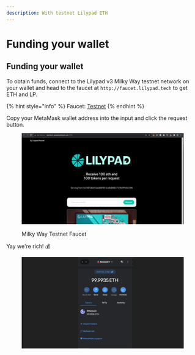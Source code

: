 ```yaml
---
description: With testnet Lilypad ETH
---
```


# Funding your wallet

## Funding your wallet

To obtain funds, connect to the Lilypad v3 Milky Way testnet network on your wallet and head to the faucet at `http://faucet.lilypad.tech` to get ETH and LP.

{% hint style="info" %}
Faucet: [Testnet](http://faucet.lilypad.tech)
{% endhint %}

Copy your MetaMask wallet address into the input and click the request button.

<figure><img src="../../.gitbook/assets/wallet_lp.png" alt=""><figcaption><p>Milky Way Testnet Faucet</p></figcaption></figure>

Yay we're rich! :moneybag:

<figure><img src="../../.gitbook/assets/wallet_final.png" alt=""><figcaption></figcaption></figure>
